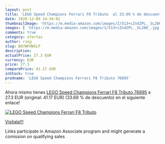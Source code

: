 ```yaml
---
layout: post
title: 'LEGO Speed Champions Ferrari F8 Tributo  al 33.69 % de descuento'
date: 2020-12-09 14:34:01
thumbnailImage: 'https://m.media-amazon.com/images/I/513+cZnd2PL._SL200_.jpg'
images: [ 'https://m.media-amazon.com/images/I/513+cZnd2PL._SL200_.jpg' ]
comments: true
category: ofertas
author: ring
slug: B07WFHWSLP
description:
actualPrice: 27.3 EUR
currency: EUR
price: 27.3
comparePrice: 41.17 EUR
inStock: true
prodname: 'LEGO Speed Champions Ferrari F8 Tributo 76895'
---
```


Ahora mismo tienes [LEGO Speed Champions Ferrari F8 Tributo 76895](https://www.amazon.es/dp/B07WFHWSLP/?tag=tolees-21) a 27.3 EUR (original: 41.17 EUR) (33.69 %  de descuento) en el siguiente enlace!

[![LEGO Speed Champions Ferrari F8 Tributo ](https://m.media-amazon.com/images/I/513+cZnd2PL._SL200_.jpg)](https://www.amazon.es/dp/B07WFHWSLP/?tag=tolees-21)

[Visítala!!!](https://www.amazon.es/dp/B07WFHWSLP/?tag=tolees-21)

Links participate in Amazon Associate program and might generate a comission on qualifying sales
